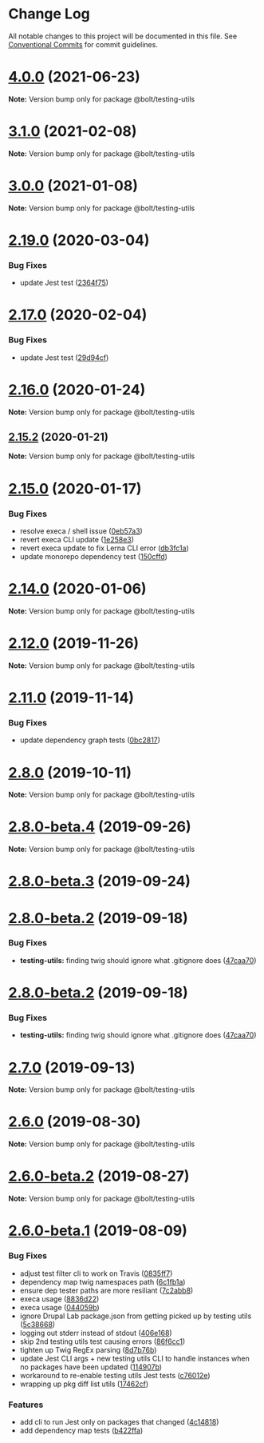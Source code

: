# Change Log

All notable changes to this project will be documented in this file.
See [Conventional Commits](https://conventionalcommits.org) for commit guidelines.

# [4.0.0](https://github.com/bolt-design-system/bolt/tree/master/packages/testing-utils/compare/v4.0.0-beta-4...v4.0.0) (2021-06-23)

**Note:** Version bump only for package @bolt/testing-utils





# [3.1.0](https://github.com/bolt-design-system/bolt/tree/master/packages/testing-utils/compare/v2.31.2...v3.1.0) (2021-02-08)

**Note:** Version bump only for package @bolt/testing-utils





# [3.0.0](https://github.com/bolt-design-system/bolt/tree/master/packages/testing-utils/compare/v2.29.3...v3.0.0) (2021-01-08)

**Note:** Version bump only for package @bolt/testing-utils





# [2.19.0](https://github.com/bolt-design-system/bolt/tree/master/packages/testing-utils/compare/v2.18.1...v2.19.0) (2020-03-04)


### Bug Fixes

* update Jest test ([2364f75](https://github.com/bolt-design-system/bolt/tree/master/packages/testing-utils/commit/2364f7514b50c5d9cef715bfd7a4b1ef4029aab3))





# [2.17.0](https://github.com/bolt-design-system/bolt/tree/master/packages/testing-utils/compare/v2.16.3...v2.17.0) (2020-02-04)


### Bug Fixes

* update Jest test ([29d94cf](https://github.com/bolt-design-system/bolt/tree/master/packages/testing-utils/commit/29d94cf88c0fc6346bcec7fd85fee5de5e3d1566))





# [2.16.0](https://github.com/bolt-design-system/bolt/tree/master/packages/testing-utils/compare/v2.15.2...v2.16.0) (2020-01-24)

**Note:** Version bump only for package @bolt/testing-utils





## [2.15.2](https://github.com/bolt-design-system/bolt/tree/master/packages/testing-utils/compare/v2.15.1...v2.15.2) (2020-01-21)

**Note:** Version bump only for package @bolt/testing-utils





# [2.15.0](https://github.com/bolt-design-system/bolt/tree/master/packages/testing-utils/compare/v2.14.3...v2.15.0) (2020-01-17)


### Bug Fixes

* resolve execa / shell issue ([0eb57a3](https://github.com/bolt-design-system/bolt/tree/master/packages/testing-utils/commit/0eb57a3157c5eaa9ab22b3b1a5641bf7f62a9342))
* revert execa CLI update ([1e258e3](https://github.com/bolt-design-system/bolt/tree/master/packages/testing-utils/commit/1e258e3db1422e5d915ee2ddf8b962141a0d83b6))
* revert execa update to fix Lerna CLI error ([db3fc1a](https://github.com/bolt-design-system/bolt/tree/master/packages/testing-utils/commit/db3fc1a0eaeec4f49e4e9654fcf3747d883fac70))
* update monorepo dependency test ([150cffd](https://github.com/bolt-design-system/bolt/tree/master/packages/testing-utils/commit/150cffd26a38a344a89ef294e5f74c1059758deb))





# [2.14.0](https://github.com/bolt-design-system/bolt/tree/master/packages/testing-utils/compare/v2.13.3...v2.14.0) (2020-01-06)

**Note:** Version bump only for package @bolt/testing-utils





# [2.12.0](https://github.com/bolt-design-system/bolt/tree/master/packages/testing-utils/compare/v2.11.4...v2.12.0) (2019-11-26)

**Note:** Version bump only for package @bolt/testing-utils





# [2.11.0](https://github.com/bolt-design-system/bolt/tree/master/packages/testing-utils/compare/v2.10.0...v2.11.0) (2019-11-14)


### Bug Fixes

* update dependency graph tests ([0bc2817](https://github.com/bolt-design-system/bolt/tree/master/packages/testing-utils/commit/0bc2817))





# [2.8.0](https://github.com/bolt-design-system/bolt/tree/master/packages/testing-utils/compare/v2.8.0-beta.6...v2.8.0) (2019-10-11)

**Note:** Version bump only for package @bolt/testing-utils





# [2.8.0-beta.4](https://github.com/bolt-design-system/bolt/tree/master/packages/testing-utils/compare/v2.8.0-beta.3...v2.8.0-beta.4) (2019-09-26)

**Note:** Version bump only for package @bolt/testing-utils





# [2.8.0-beta.3](https://github.com/bolt-design-system/bolt/tree/master/packages/testing-utils/compare/v2.7.1...v2.8.0-beta.3) (2019-09-24)



# [2.8.0-beta.2](https://github.com/bolt-design-system/bolt/tree/master/packages/testing-utils/compare/v2.7.0...v2.8.0-beta.2) (2019-09-18)


### Bug Fixes

* **testing-utils:** finding twig should ignore what .gitignore does ([47caa70](https://github.com/bolt-design-system/bolt/tree/master/packages/testing-utils/commit/47caa70))





# [2.8.0-beta.2](https://github.com/bolt-design-system/bolt/tree/master/packages/testing-utils/compare/v2.7.0...v2.8.0-beta.2) (2019-09-18)


### Bug Fixes

* **testing-utils:** finding twig should ignore what .gitignore does ([47caa70](https://github.com/bolt-design-system/bolt/tree/master/packages/testing-utils/commit/47caa70))





# [2.7.0](https://github.com/bolt-design-system/bolt/tree/master/packages/testing-utils/compare/v2.6.0...v2.7.0) (2019-09-13)

**Note:** Version bump only for package @bolt/testing-utils





# [2.6.0](https://github.com/bolt-design-system/bolt/tree/master/packages/testing-utils/compare/v2.6.0-beta.2...v2.6.0) (2019-08-30)

**Note:** Version bump only for package @bolt/testing-utils





# [2.6.0-beta.2](https://github.com/bolt-design-system/bolt/tree/master/packages/testing-utils/compare/v2.6.0-beta.1...v2.6.0-beta.2) (2019-08-27)

**Note:** Version bump only for package @bolt/testing-utils





# [2.6.0-beta.1](https://github.com/bolt-design-system/bolt/tree/master/packages/testing-utils/compare/v2.5.6...v2.6.0-beta.1) (2019-08-09)


### Bug Fixes

* adjust test filter cli to work on Travis ([0835ff7](https://github.com/bolt-design-system/bolt/tree/master/packages/testing-utils/commit/0835ff7))
* dependency map twig namespaces path ([6c1fb1a](https://github.com/bolt-design-system/bolt/tree/master/packages/testing-utils/commit/6c1fb1a))
* ensure dep tester paths are more resiliant ([7c2abb8](https://github.com/bolt-design-system/bolt/tree/master/packages/testing-utils/commit/7c2abb8))
* execa usage ([8836d22](https://github.com/bolt-design-system/bolt/tree/master/packages/testing-utils/commit/8836d22))
* execa usage ([044059b](https://github.com/bolt-design-system/bolt/tree/master/packages/testing-utils/commit/044059b))
* ignore Drupal Lab package.json from getting picked up by testing utils ([5c38668](https://github.com/bolt-design-system/bolt/tree/master/packages/testing-utils/commit/5c38668))
* logging out stderr instead of stdout ([406e168](https://github.com/bolt-design-system/bolt/tree/master/packages/testing-utils/commit/406e168))
* skip 2nd testing utils test causing errors ([86f6cc1](https://github.com/bolt-design-system/bolt/tree/master/packages/testing-utils/commit/86f6cc1))
* tighten up Twig RegEx parsing ([8d7b76b](https://github.com/bolt-design-system/bolt/tree/master/packages/testing-utils/commit/8d7b76b))
* update Jest CLI args + new testing utils CLI to handle instances when no packages have been updated ([114907b](https://github.com/bolt-design-system/bolt/tree/master/packages/testing-utils/commit/114907b))
* workaround to re-enable testing utils Jest tests ([c76012e](https://github.com/bolt-design-system/bolt/tree/master/packages/testing-utils/commit/c76012e))
* wrapping up pkg diff list utils ([17462cf](https://github.com/bolt-design-system/bolt/tree/master/packages/testing-utils/commit/17462cf))


### Features

* add cli to run Jest only on packages that changed ([4c14818](https://github.com/bolt-design-system/bolt/tree/master/packages/testing-utils/commit/4c14818))
* add dependency map tests ([b422ffa](https://github.com/bolt-design-system/bolt/tree/master/packages/testing-utils/commit/b422ffa))
